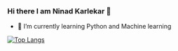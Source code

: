 ### Hi there I am Ninad Karlekar 👋
- 🌱 I’m currently learning Python and Machine learning

[![Top Langs](https://github-readme-stats.vercel.app/api/top-langs/?username=NinadKarlekar&hide=php)](https://github.com/NinadKarlekar/github-readme-stats)

<!--

- 🔭 I’m currently working on ...
- 🌱 I’m currently learning Python and Machine learning
- 👯 I’m looking to collaborate on ...
- 🤔 I’m looking for help with ...
- 💬 Ask me about ...
- 📫 How to reach me: ...
- 😄 Pronouns: ...
- ⚡ Fun fact: ...
-->

